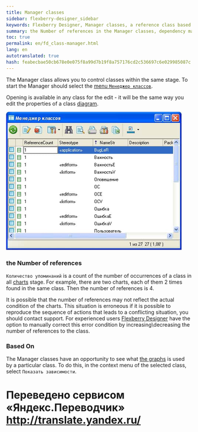 ```yaml
--- 
title: Manager classes 
sidebar: flexberry-designer_sidebar 
keywords: Flexberry Designer, Manager classes, a reference class based on 
summary: the Number of references in the Manager classes, dependency mapping 
toc: true 
permalink: en/fd_class-manager.html 
lang: en 
autotranslated: true 
hash: feabecbae50cb678e0e075f8a99d7b19f8a757176cd2c536697c6e029985087c 
--- 
```


The Manager class allows you to control classes within the same stage. To start the Manager should select the [menu `Менеджер классов`](fo_orm-case-plugin.html). 

Opening is available in any class for the edit - it will be the same way you edit the properties of a class [diagram](fd_class-diagram.html). 

![](/images/pages/products/flexberry-designer/class-diagram/classmanager.jpg) 

### the Number of references 

`Количество упоминаний` is a count of the number of occurrences of a class in all [charts](fd_class-diagram.html) stage. For example, there are two charts, each of them 2 times found in the same class. Then the number of references is 4. 

It is possible that the number of references may not reflect the actual condition of the charts. This situation is erroneous if it is possible to reproduce the sequence of actions that leads to a conflicting situation, you should contact support. For experienced users [Flexberry Designer](fd_landing_page.html) have the option to manually correct this error condition by increasing\decreasing the number of references to the class. 

### Based On 

The Manager classes have an opportunity to see what [the graphs](fd_class-diagram.html) is used by a particular class. To do this, in the context menu of the selected class, select `Показать зависимости`. 




 # Переведено сервисом «Яндекс.Переводчик» http://translate.yandex.ru/